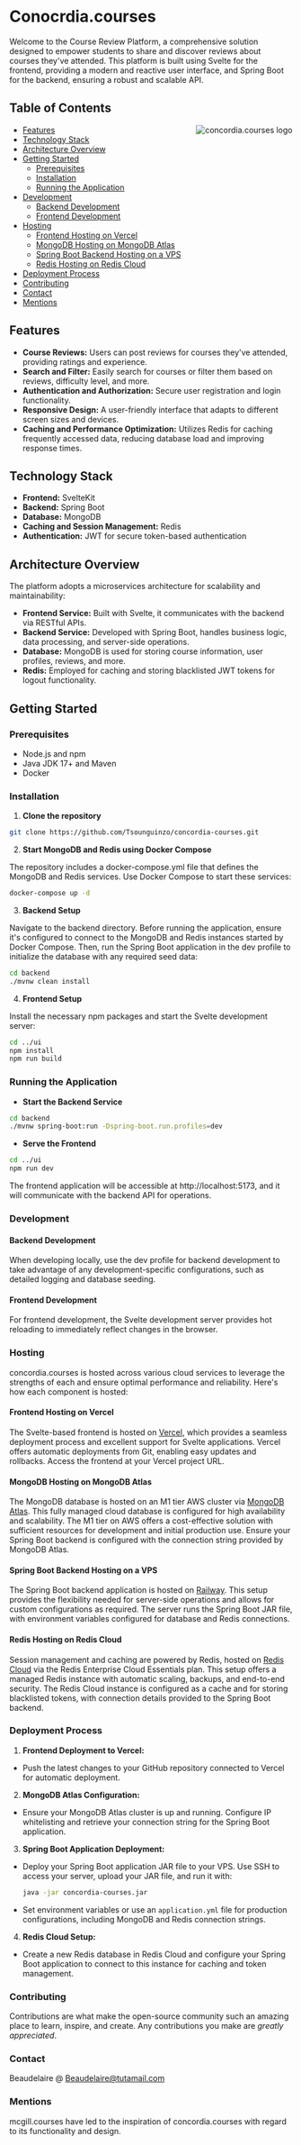 # Conocrdia.courses



Welcome to the Course Review Platform, a comprehensive solution designed to empower students to share and discover reviews about courses they've attended. This platform is built using Svelte for the frontend, providing a modern and reactive user interface, and Spring Boot for the backend, ensuring a robust and scalable API.

## Table of Contents

<img src="https://github.com/Tsounguinzo/concordia-courses/blob/main/ui/static/logo.png" align="right"
alt="concordia.courses logo">

- [Features](#features)
- [Technology Stack](#technology-stack)
- [Architecture Overview](#architecture-overview)
- [Getting Started](#getting-started)
    - [Prerequisites](#prerequisites)
    - [Installation](#installation)
    - [Running the Application](#running-the-application)
- [Development](#development)
    - [Backend Development](#backend-development)
    - [Frontend Development](#frontend-development)
- [Hosting](#hosting)
    - [Frontend Hosting on Vercel](#frontend-hosting-on-vercel)
    - [MongoDB Hosting on MongoDB Atlas](#mongodb-hosting-on-mongodb-atlas)
    - [Spring Boot Backend Hosting on a VPS](#spring-boot-backend-hosting-on-a-vps)
    - [Redis Hosting on Redis Cloud](#redis-hosting-on-redis-cloud)
- [Deployment Process](#deployment-process)
- [Contributing](#contributing)
- [Contact](#contact)
- [Mentions](#mentions)

## Features

- **Course Reviews:** Users can post reviews for courses they've attended, providing ratings and experience.
- **Search and Filter:** Easily search for courses or filter them based on reviews, difficulty level, and more.
- **Authentication and Authorization:** Secure user registration and login functionality.
- **Responsive Design:** A user-friendly interface that adapts to different screen sizes and devices.
- **Caching and Performance Optimization:** Utilizes Redis for caching frequently accessed data, reducing database load and improving response times.

## Technology Stack

- **Frontend:** SvelteKit
- **Backend:** Spring Boot
- **Database:** MongoDB
- **Caching and Session Management:** Redis
- **Authentication:** JWT for secure token-based authentication

## Architecture Overview

The platform adopts a microservices architecture for scalability and maintainability:

- **Frontend Service:** Built with Svelte, it communicates with the backend via RESTful APIs.
- **Backend Service:** Developed with Spring Boot, handles business logic, data processing, and server-side operations.
- **Database:** MongoDB is used for storing course information, user profiles, reviews, and more.
- **Redis:** Employed for caching and storing blacklisted JWT tokens for logout functionality.

## Getting Started

### Prerequisites

- Node.js and npm
- Java JDK 17+ and Maven
- Docker

### Installation

1. **Clone the repository**

```bash
git clone https://github.com/Tsounguinzo/concordia-courses.git
```
2. **Start MongoDB and Redis using Docker Compose**

The repository includes a docker-compose.yml file that defines the MongoDB and Redis services. Use Docker Compose to start these services:
```bash
docker-compose up -d
```

3. **Backend Setup**

Navigate to the backend directory. Before running the application, ensure it's configured to connect to the MongoDB and Redis instances started by Docker Compose. Then, run the Spring Boot application in the dev profile to initialize the database with any required seed data:
```bash
cd backend
./mvnw clean install
```

4. **Frontend Setup**

Install the necessary npm packages and start the Svelte development server:
```bash
cd ../ui
npm install
npm run build
```

### Running the Application

- **Start the Backend Service**
```bash
cd backend
./mvnw spring-boot:run -Dspring-boot.run.profiles=dev
```

- **Serve the Frontend**
```bash
cd ../ui
npm run dev
```
The frontend application will be accessible at http://localhost:5173, and it will communicate with the backend API for operations.

### Development

#### Backend Development

When developing locally, use the dev profile for backend development to take advantage of any development-specific configurations, such as detailed logging and database seeding.

#### Frontend Development

For frontend development, the Svelte development server provides hot reloading to immediately reflect changes in the browser.

### Hosting

concordia.courses is hosted across various cloud services to leverage the strengths of each and ensure optimal performance and reliability. Here's how each component is hosted:

#### Frontend Hosting on Vercel

The Svelte-based frontend is hosted on [Vercel](https://vercel.com), which provides a seamless deployment process and excellent support for Svelte applications. Vercel offers automatic deployments from Git, enabling easy updates and rollbacks. Access the frontend at your Vercel project URL.

#### MongoDB Hosting on MongoDB Atlas

The MongoDB database is hosted on an M1 tier AWS cluster via [MongoDB Atlas](https://www.mongodb.com/cloud/atlas). This fully managed cloud database is configured for high availability and scalability. The M1 tier on AWS offers a cost-effective solution with sufficient resources for development and initial production use. Ensure your Spring Boot backend is configured with the connection string provided by MongoDB Atlas.

#### Spring Boot Backend Hosting on a VPS

The Spring Boot backend application is hosted on [Railway](https://railway.app). This setup provides the flexibility needed for server-side operations and allows for custom configurations as required. The server runs the Spring Boot JAR file, with environment variables configured for database and Redis connections.

#### Redis Hosting on Redis Cloud

Session management and caching are powered by Redis, hosted on [Redis Cloud](https://redislabs.com/redis-enterprise-cloud/overview/) via the Redis Enterprise Cloud Essentials plan. This setup offers a managed Redis instance with automatic scaling, backups, and end-to-end security. The Redis Cloud instance is configured as a cache and for storing blacklisted tokens, with connection details provided to the Spring Boot backend.

### Deployment Process

1. **Frontend Deployment to Vercel:**
- Push the latest changes to your GitHub repository connected to Vercel for automatic deployment.

2. **MongoDB Atlas Configuration:**
- Ensure your MongoDB Atlas cluster is up and running. Configure IP whitelisting and retrieve your connection string for the Spring Boot application.

3. **Spring Boot Application Deployment:**
- Deploy your Spring Boot application JAR file to your VPS. Use SSH to access your server, upload your JAR file, and run it with:
  ```bash
  java -jar concordia-courses.jar
  ```
- Set environment variables or use an `application.yml` file for production configurations, including MongoDB and Redis connection strings.

4. **Redis Cloud Setup:**
- Create a new Redis database in Redis Cloud and configure your Spring Boot application to connect to this instance for caching and token management.

### Contributing

Contributions are what make the open-source community such an amazing place to learn, inspire, and create. Any contributions you make are *greatly appreciated*.

### Contact
Beaudelaire @ Beaudelaire@tutamail.com

### Mentions
mcgill.courses have led to the inspiration of concordia.courses with regard to its functionality and design.

